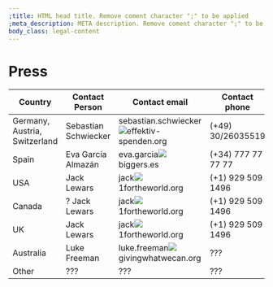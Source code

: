 ```yaml
---
;title: HTML head title. Remove coment character ";" to be applied
;meta_description: META description. Remove coment character ";" to be applied
body_class: legal-content
---
```


# Press

Country | Contact Person | Contact email | Contact phone
--- | --- | --- | ---
Germany, Austria, Switzerland | Sebastian Schwiecker | sebastian.schwiecker![](/assets/egd_site/images/e.png)effektiv-spenden.org | (+49) 30/26035519
Spain | Eva García Almazán | eva.garcia![](/assets/egd_site/images/e.png)biggers.es | (+34) 777 77 77 77
USA | Jack Lewars | jack![](/assets/egd_site/images/e.png)1fortheworld.org | (+1) 929 509 1496
Canada | ? Jack Lewars | jack![](/assets/egd_site/images/e.png)1fortheworld.org | (+1) 929 509 1496
UK | Jack Lewars | jack![](/assets/egd_site/images/e.png)1fortheworld.org | (+1) 929 509 1496
Australia | Luke Freeman | luke.freeman![](/assets/egd_site/images/e.png)givingwhatwecan.org | ???
Other | ??? | ??? | ???

